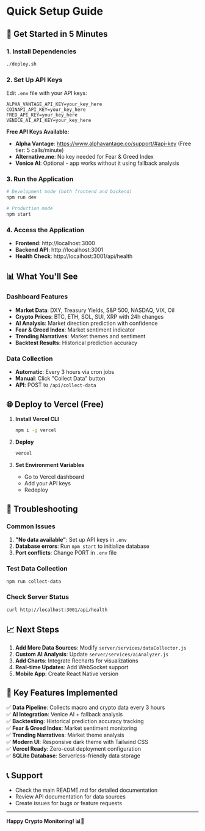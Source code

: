 # Quick Setup Guide

## 🚀 Get Started in 5 Minutes

### 1. Install Dependencies
```bash
./deploy.sh
```

### 2. Set Up API Keys
Edit `.env` file with your API keys:
```env
ALPHA_VANTAGE_API_KEY=your_key_here
COINAPI_API_KEY=your_key_here
FRED_API_KEY=your_key_here
VENICE_AI_API_KEY=your_key_here
```

**Free API Keys Available:**
- **Alpha Vantage**: https://www.alphavantage.co/support/#api-key (Free tier: 5 calls/minute)
- **Alternative.me**: No key needed for Fear & Greed Index
- **Venice AI**: Optional - app works without it using fallback analysis

### 3. Run the Application
```bash
# Development mode (both frontend and backend)
npm run dev

# Production mode
npm start
```

### 4. Access the Application
- **Frontend**: http://localhost:3000
- **Backend API**: http://localhost:3001
- **Health Check**: http://localhost:3001/api/health

## 📊 What You'll See

### Dashboard Features
- **Market Data**: DXY, Treasury Yields, S&P 500, NASDAQ, VIX, Oil
- **Crypto Prices**: BTC, ETH, SOL, SUI, XRP with 24h changes
- **AI Analysis**: Market direction prediction with confidence
- **Fear & Greed Index**: Market sentiment indicator
- **Trending Narratives**: Market themes and sentiment
- **Backtest Results**: Historical prediction accuracy

### Data Collection
- **Automatic**: Every 3 hours via cron jobs
- **Manual**: Click "Collect Data" button
- **API**: POST to `/api/collect-data`

## 🌐 Deploy to Vercel (Free)

1. **Install Vercel CLI**
   ```bash
   npm i -g vercel
   ```

2. **Deploy**
   ```bash
   vercel
   ```

3. **Set Environment Variables**
   - Go to Vercel dashboard
   - Add your API keys
   - Redeploy

## 🔧 Troubleshooting

### Common Issues
1. **"No data available"**: Set up API keys in `.env`
2. **Database errors**: Run `npm start` to initialize database
3. **Port conflicts**: Change PORT in `.env` file

### Test Data Collection
```bash
npm run collect-data
```

### Check Server Status
```bash
curl http://localhost:3001/api/health
```

## 📈 Next Steps

1. **Add More Data Sources**: Modify `server/services/dataCollector.js`
2. **Custom AI Analysis**: Update `server/services/aiAnalyzer.js`
3. **Add Charts**: Integrate Recharts for visualizations
4. **Real-time Updates**: Add WebSocket support
5. **Mobile App**: Create React Native version

## 🎯 Key Features Implemented

✅ **Data Pipeline**: Collects macro and crypto data every 3 hours  
✅ **AI Integration**: Venice AI + fallback analysis  
✅ **Backtesting**: Historical prediction accuracy tracking  
✅ **Fear & Greed Index**: Market sentiment monitoring  
✅ **Trending Narratives**: Market theme analysis  
✅ **Modern UI**: Responsive dark theme with Tailwind CSS  
✅ **Vercel Ready**: Zero-cost deployment configuration  
✅ **SQLite Database**: Serverless-friendly data storage  

## 📞 Support

- Check the main README.md for detailed documentation
- Review API documentation for data sources
- Create issues for bugs or feature requests

---

**Happy Crypto Monitoring! 📊🚀**